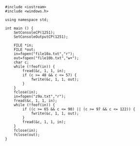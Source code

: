 ﻿```
#include <iostream>
#include <windows.h>

using namespace std;

int main () {
	SetConsoleCP(1251);
	SetConsoleOutputCP(1251);
	
	FILE *in;
	FILE *out;
	in=fopen("file10a.txt","r");
	out=fopen("file10b.txt","w+");
	char c;
	while (!feof(in)) {
		fread(&c, 1, 1, in);
		if (c >= 48 && c <= 57) {
			fwrite(&c, 1, 1, out);
		}
	}
	fclose(in);
	in=fopen("z9a.txt","r");
	fread(&c, 1, 1, in);
	while (!feof(in)) {
		if ((c >= 65 && c <= 90) || (c >= 97 && c <= 122)) {
			fwrite(&c, 1, 1, out);
		}
		fread(&c, 1, 1, in);
	}
	fclose(in);
	fclose(out);
}

```

